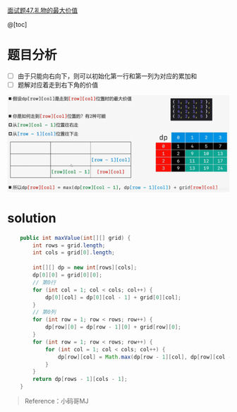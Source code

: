 ﻿[面试题47.礼物的最大价值](https://leetcode-cn.com/problems/li-wu-de-zui-da-jie-zhi-lcof/)

@[toc]
# 题目分析

 - [ ] 由于只能向右向下，则可以初始化第一行和第一列为对应的累加和
 - [ ] 题解对应着走到右下角的价值

![在这里插入图片描述](images/%E9%9D%A2%E8%AF%95%E9%A2%9847.%E7%A4%BC%E7%89%A9%E7%9A%84%E6%9C%80%E5%A4%A7%E4%BB%B7%E5%80%BC/20200501211005890.png)
# solution
```java
    public int maxValue(int[][] grid) {
    	int rows = grid.length;
    	int cols = grid[0].length;
    	
    	int[][] dp = new int[rows][cols];
    	dp[0][0] = grid[0][0];
    	// 第0行
    	for (int col = 1; col < cols; col++) {
			dp[0][col] = dp[0][col - 1] + grid[0][col];
		}
    	// 第0列
    	for (int row = 1; row < rows; row++) {
			dp[row][0] = dp[row - 1][0] + grid[row][0];
		}
    	for (int row = 1; row < rows; row++) {
			for (int col = 1; col < cols; col++) {
				dp[row][col] = Math.max(dp[row - 1][col], dp[row][col - 1]) + grid[row][col];
			}
		}
    	return dp[rows - 1][cols - 1];
    }
```

> Reference：小码哥MJ

